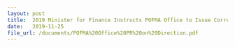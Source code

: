 ```yaml
---
layout: post
title:  2019 Minister for Finance Instructs POFMA Office to Issue Correction Direction
date:   2019-11-25
file_url: /documents/POFMA%20Office%20PR%20on%20Direction.pdf
---
```

